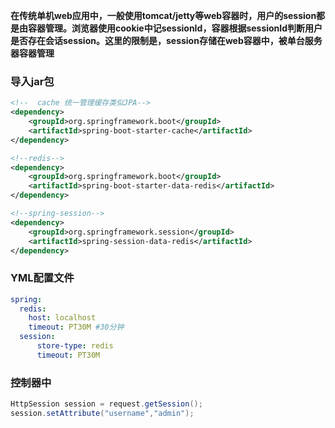 **在传统单机web应用中，一般使用tomcat/jetty等web容器时，用户的session都是由容器管理。浏览器使用cookie中记sessionId，容器根据sessionId判断用户是否存在会话session。这里的限制是，session存储在web容器中，被单台服务器容器管理**

### 导入jar包

```xml
<!--  cache 统一管理缓存类似JPA-->
<dependency>
    <groupId>org.springframework.boot</groupId>
    <artifactId>spring-boot-starter-cache</artifactId>
</dependency>

<!--redis-->
<dependency>
    <groupId>org.springframework.boot</groupId>
    <artifactId>spring-boot-starter-data-redis</artifactId>
</dependency>

<!--spring-session-->
<dependency>
    <groupId>org.springframework.session</groupId>
    <artifactId>spring-session-data-redis</artifactId>
</dependency>

```



### YML配置文件

```yml
spring:
  redis:
    host: localhost
    timeout: PT30M #30分钟
  session:
      store-type: redis
      timeout: PT30M
```



### 控制器中

```java
HttpSession session = request.getSession();
session.setAttribute("username","admin");

```

